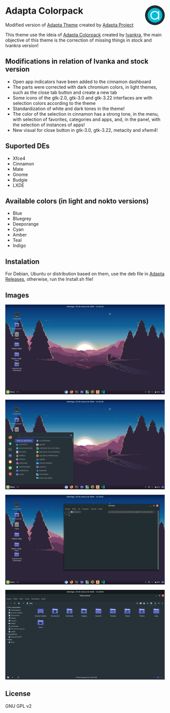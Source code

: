<img src="Images/logo.png" alt="Logo" align="right" /> Adapta Colorpack
=====

Modified version of <a href="https://github.com/adapta-project/adapta-gtk-theme">Adapta Theme</a> created by <a href="https://github.com/adapta-project">Adapta Project</a>

This theme use the ideia of <a href="https://github.com/adapta-project/adapta-gtk-theme">Adapta Colorpack</a> created by <a href="https://github.com/ivankra">Ivankra</a>, the main objective of this theme is the correction of missing things in stock and Ivankra version!

## Modifications in relation of Ivanka and stock version

 - Open app indicators have been added to the cinnamon dashboard
 - The parts were corrected with dark chromium colors, in light themes, such as the close tab button and create a new tab
 - Some icons of the gtk-2.0, gtk-3.0 and gtk-3.22 interfaces are with selection colors according to the theme
 - Standardization of white and dark tones in the theme!
 - The color of the selection in cinnamon has a strong tone, in the menu, with selection of favorites, categories and apps, and, in the panel, with the selection of instances of apps!
 - New visual for close button in gtk-3.0, gtk-3.22, metacity and xfwm4!

## Suported DEs
 - Xfce4
 - Cinnamon
 - Mate
 - Gnome
 - Budgie
 - LXDE

## Available colors (in light and nokto versions)

 - Blue
 - Bluegrey
 - Deeporange
 - Cyan
 - Amber
 - Teal
 - Indigo

## Instalation

For Debian, Ubuntu or distribution based on them, use the deb file in <a href="https://github.com/Joshaby/Adapta-Colorpack/releases">Adapta Releases</a>, otherwise, run the Install.sh file!

## Images

![image](Images/image.png)

![image](Images/image1.png)

![image](Images/image2.png)

![image](Images/image3.png)

## License

GNU GPL v2
